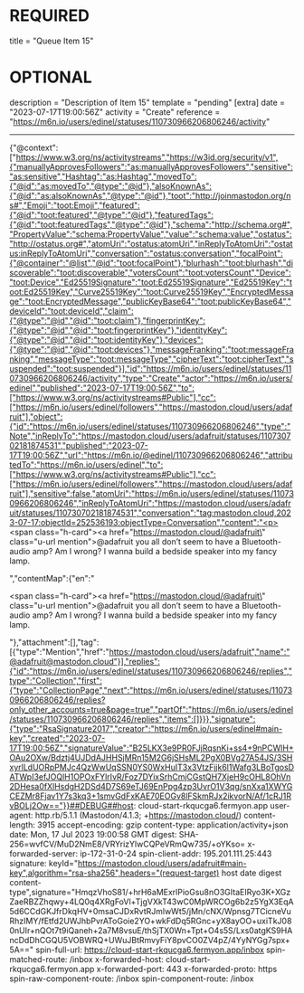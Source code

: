 
# REQUIRED
title = "Queue Item 15"
# OPTIONAL
description = "Description of Item 15"
template = "pending"
[extra]
date = "2023-07-17T19:00:56Z"
activity = "Create"
reference = "https://m6n.io/users/edinel/statuses/110730966206806246/activity"

---
{"@context":["https://www.w3.org/ns/activitystreams","https://w3id.org/security/v1",{"manuallyApprovesFollowers":"as:manuallyApprovesFollowers","sensitive":"as:sensitive","Hashtag":"as:Hashtag","movedTo":{"@id":"as:movedTo","@type":"@id"},"alsoKnownAs":{"@id":"as:alsoKnownAs","@type":"@id"},"toot":"http://joinmastodon.org/ns#","Emoji":"toot:Emoji","featured":{"@id":"toot:featured","@type":"@id"},"featuredTags":{"@id":"toot:featuredTags","@type":"@id"},"schema":"http://schema.org#","PropertyValue":"schema:PropertyValue","value":"schema:value","ostatus":"http://ostatus.org#","atomUri":"ostatus:atomUri","inReplyToAtomUri":"ostatus:inReplyToAtomUri","conversation":"ostatus:conversation","focalPoint":{"@container":"@list","@id":"toot:focalPoint"},"blurhash":"toot:blurhash","discoverable":"toot:discoverable","votersCount":"toot:votersCount","Device":"toot:Device","Ed25519Signature":"toot:Ed25519Signature","Ed25519Key":"toot:Ed25519Key","Curve25519Key":"toot:Curve25519Key","EncryptedMessage":"toot:EncryptedMessage","publicKeyBase64":"toot:publicKeyBase64","deviceId":"toot:deviceId","claim":{"@type":"@id","@id":"toot:claim"},"fingerprintKey":{"@type":"@id","@id":"toot:fingerprintKey"},"identityKey":{"@type":"@id","@id":"toot:identityKey"},"devices":{"@type":"@id","@id":"toot:devices"},"messageFranking":"toot:messageFranking","messageType":"toot:messageType","cipherText":"toot:cipherText","suspended":"toot:suspended"}],"id":"https://m6n.io/users/edinel/statuses/110730966206806246/activity","type":"Create","actor":"https://m6n.io/users/edinel","published":"2023-07-17T19:00:56Z","to":["https://www.w3.org/ns/activitystreams#Public"],"cc":["https://m6n.io/users/edinel/followers","https://mastodon.cloud/users/adafruit"],"object":{"id":"https://m6n.io/users/edinel/statuses/110730966206806246","type":"Note","inReplyTo":"https://mastodon.cloud/users/adafruit/statuses/110730702181874531","published":"2023-07-17T19:00:56Z","url":"https://m6n.io/@edinel/110730966206806246","attributedTo":"https://m6n.io/users/edinel","to":["https://www.w3.org/ns/activitystreams#Public"],"cc":["https://m6n.io/users/edinel/followers","https://mastodon.cloud/users/adafruit"],"sensitive":false,"atomUri":"https://m6n.io/users/edinel/statuses/110730966206806246","inReplyToAtomUri":"https://mastodon.cloud/users/adafruit/statuses/110730702181874531","conversation":"tag:mastodon.cloud,2023-07-17:objectId=252536193:objectType=Conversation","content":"<p><span class=\"h-card\"><a href=\"https://mastodon.cloud/@adafruit\" class=\"u-url mention\">@<span>adafruit</span></a></span> you all don’t seem to have a Bluetooth-audio amp?  Am I wrong?  I wanna build a bedside speaker into my fancy lamp.</p>","contentMap":{"en":"<p><span class=\"h-card\"><a href=\"https://mastodon.cloud/@adafruit\" class=\"u-url mention\">@<span>adafruit</span></a></span> you all don’t seem to have a Bluetooth-audio amp?  Am I wrong?  I wanna build a bedside speaker into my fancy lamp.</p>"},"attachment":[],"tag":[{"type":"Mention","href":"https://mastodon.cloud/users/adafruit","name":"@adafruit@mastodon.cloud"}],"replies":{"id":"https://m6n.io/users/edinel/statuses/110730966206806246/replies","type":"Collection","first":{"type":"CollectionPage","next":"https://m6n.io/users/edinel/statuses/110730966206806246/replies?only_other_accounts=true&page=true","partOf":"https://m6n.io/users/edinel/statuses/110730966206806246/replies","items":[]}}},"signature":{"type":"RsaSignature2017","creator":"https://m6n.io/users/edinel#main-key","created":"2023-07-17T19:00:56Z","signatureValue":"B25LKX3e9PR0FJjRqsnKi+ss4+9nPCWlH+OAu2OXw/Bdztj4UJDdAJHHSjMRn15M2G6jSHsML2PgX0BVg27A54JS/3SHxyrlLdUORpPMJc4QzWwUqSSN0YS0WxHuIT3x3VtzFjjk6l1Wafg3LBoTgosDATWpI3efJOQlH1OPOxFYlrIvR/Foz7DYixSrhCmjCGstQH7XjeH9cOHL8OhVn2DHesa0fXlHsdgH2DSd4D7S69eTJ69EnPpg4zp3UvrO1V3qg/snXxa1XWYGCEZMr8Fjav1Y7s3kq3+1smvGdFxKAE70EOGv8lFSkmRJx2ikvorN/Af/1cRJ1RvBOLj2Ow=="}}##DEBUG##host: cloud-start-rkqucga6.fermyon.app
user-agent: http.rb/5.1.1 (Mastodon/4.1.3; +https://mastodon.cloud/)
content-length: 3915
accept-encoding: gzip
content-type: application/activity+json
date: Mon, 17 Jul 2023 19:00:58 GMT
digest: SHA-256=wvfCV/MuD2NmE8/VRYrizYlwCQPeVRmQw735/+oYKso=
x-forwarded-server: ip-172-31-0-24
spin-client-addr: 195.201.111.25:443
signature: keyId="https://mastodon.cloud/users/adafruit#main-key",algorithm="rsa-sha256",headers="(request-target) host date digest content-type",signature="HmqzVhoS81/+hrH6aMExrlPioGsu8nO3GItaEIRyo3K+XGzZaeRBZZhqwy+4LQ0q4XRgFoVl+TjgVXkT43wC0MpWRCOg6b2z5YgX3EqA5d6CCdGKJfrDkqHV+0msaCJDxRvtRJmlwWt5/jMn/cNX/Wpnsg7TCicneVuRhzIMY/fEtfd2UWJhbPvrAToGoie2YO+wkFdDq5RGnc+yX8ayOO+uxiTkJ080nUIr+nQOt7t9iQaneh+2a7M8vsuE/thSjTX0Wn+Tpt+O4s5S/Lxs0atgKS9HAncDdDhCGQU5VOBWRQ+UWuJBtRmvyFiY8pvCO0ZV4pZ/4YyNYGg7spx+5A=="
spin-full-url: https://cloud-start-rkqucga6.fermyon.app/inbox
spin-matched-route: /inbox
x-forwarded-host: cloud-start-rkqucga6.fermyon.app
x-forwarded-port: 443
x-forwarded-proto: https
spin-raw-component-route: /inbox
spin-component-route: /inbox

